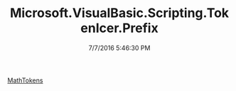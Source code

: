 ﻿---
title: Microsoft.VisualBasic.Scripting.TokenIcer.Prefix
date: 7/7/2016 5:46:30 PM
---

[MathTokens](T-Microsoft.VisualBasic.Scripting.TokenIcer.Prefix.MathTokens.html)
